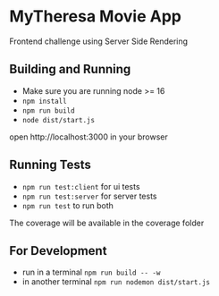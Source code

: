 # MyTheresa Movie App

Frontend challenge using Server Side Rendering

## Building and Running
- Make sure you are running node >= 16
- `npm install`
- `npm run build`
- `node dist/start.js`

open http://localhost:3000 in your browser

## Running Tests
- `npm run test:client` for ui tests
- `npm run test:server` for server tests
- `npm run test` to run both

The coverage will be available in the coverage folder

## For Development
- run in a terminal `npm run build -- -w` 
- in another terminal `npm run nodemon dist/start.js`